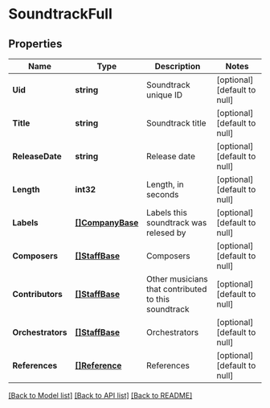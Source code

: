 # SoundtrackFull

## Properties
Name | Type | Description | Notes
------------ | ------------- | ------------- | -------------
**Uid** | **string** | Soundtrack unique ID | [optional] [default to null]
**Title** | **string** | Soundtrack title | [optional] [default to null]
**ReleaseDate** | **string** | Release date | [optional] [default to null]
**Length** | **int32** | Length, in seconds | [optional] [default to null]
**Labels** | [**[]CompanyBase**](CompanyBase.md) | Labels this soundtrack was relesed by | [optional] [default to null]
**Composers** | [**[]StaffBase**](StaffBase.md) | Composers | [optional] [default to null]
**Contributors** | [**[]StaffBase**](StaffBase.md) | Other musicians that contributed to this soundtrack | [optional] [default to null]
**Orchestrators** | [**[]StaffBase**](StaffBase.md) | Orchestrators | [optional] [default to null]
**References** | [**[]Reference**](Reference.md) | References | [optional] [default to null]

[[Back to Model list]](../README.md#documentation-for-models) [[Back to API list]](../README.md#documentation-for-api-endpoints) [[Back to README]](../README.md)


